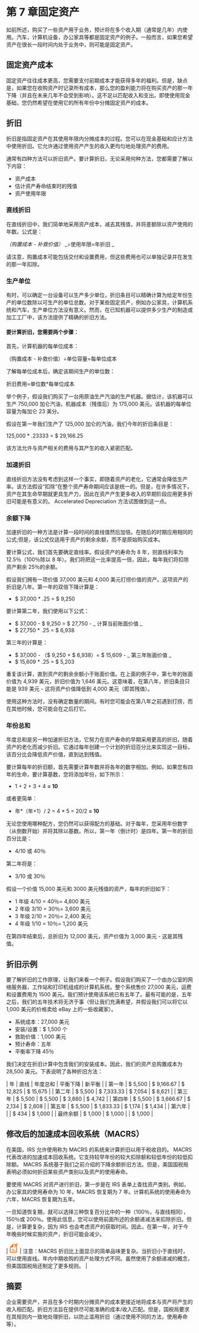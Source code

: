 # 第 7 章固定资产

如前所述，购买了一些资产用于业务，预计将在多个收入期（通常是几年）内使用。汽车，计算机设备，办公家具等都是固定资产的例子。一般而言，如果您希望资产在很长一段时间内处于业务中，则可能是固定资产。

## 固定资产成本

固定资产往往成本更高，您需要支付前期成本才能获得多年的福利。但是，缺点是，如果您在收购资产时记录所有成本，那么您的盈利能力将在购买资产的那一年下降（并且在未来几年不会受到影响）。这不足以匹配收入和支出。即使使用现金基础，您仍然希望在使用它的所有年份中分摊固定资产的成本。

## 折旧

折旧是指固定资产在其使用年限内分摊成本的过程。您可以在现金基础和应计方法中使用折旧。它允许通过使用资产产生的收入更均匀地处理资产的费用。

通常有四种方法可以折旧资产。要计算折旧，无论采用何种方法，您都需要了解以下内容：

*   资产成本
*   估计资产寿命结束时的残值
*   资产使用年限

### 直线折旧

在直线折旧中，我们简单地采用资产成本，减去其残值，并将差额除以资产使用的年数。公式是：

_（购置成本 - 补救价值）_ _÷使用年限=年折旧 _

请注意，购置成本可能包括交付和设置费用，但这些费用也可以单独记录并在发生的那一年扣除。

### 生产单位

有时，可以确定一台设备可以生产多少单位，折旧条目可以精确计算为给定年份生产的单位数除以可生产的单位总数。对于某些固定资产，例如办公家具，计算机系统和汽车，生产单位方法没有意义。然而，在已知机器可以提供多少生产的制造或加工工厂中，该方法提供了精确的折旧方法。

#### 要计算折旧，您需要两个步骤：

首先，计算机器的每单位成本：

（购置成本 - 补救价值）÷单位容量=每单位成本

了解每单位成本后，确定该期间生产的单位数：

折旧费用=单位数*每单位成本

举个例子，假设我们购买了一台用原油生产汽油的生产机器。据估计，该机器可以生产 750,000 加仑汽油，机器成本（残值后）为 175,000 美元。该机器的每单位容量为每加仑 23 美分。

假设在第一年我们生产了 125,000 加仑的汽油，我们今年的折旧条目是：

125,000 * .23333 = $ 29,166.25

该方法允许与资产相关的费用与其产生的收入紧密匹配。

### 加速折旧

直线折旧方法没有考虑到这样一个事实，即随着资产的老化，它通常会降低生产率。该方法假设“扣除”在整个资产寿命期间应该是统一的。但是，在许多情况下，资产在其生命早期就更具生产力，因此在资产产生更多收入的早期阶段应用更多折旧可能是有意义的。 Accelerated Depreciation 方法试图做到这一点。

### 余额下降

加速折旧的一种方法是计算一段时间的直线值然后加倍。在随后的时期应用相同的公式;但是，该公式仅适用于资产的剩余余额，而不是原始购买成本。

要计算公式，我们首先要确定直线率。假设资产的寿命为 8 年，则直线利率为 12.5％（100％除以 8 年）。我们将把这一比率提高一倍，因此，每年我们将扣除资产剩余 25％的余额。

假设我们拥有一项价值 37,000 美元和 4,000 美元打捞价值的资产。这项资产的折旧是八年。第一年的双倍下降计算是：

*   $ 37,000 * .25 = $ 9,250

要计算第二年，我们使用以下公式：

*   $ 37,000 - $ 9,250 = $ 27,750 - _ 计算当前账面价值 _
*   $ 27,750 * .25 = $ 6,938

第三年的计算是：

*   $ 37,000 - （$ 9,250 + $ 6,938）= $ 15,609 - _ 第三年账面价值 _
*   $ 15,609 * .25 = $ 5,203

重复该计算，直到资产的剩余余额小于账面价值。在上面的例子中，第七年的账面价值为 4,939 美元，折旧价值为 1,646 美元。这意味着，在第八年，折旧条目只能是 939 美元 - 这将资产价值降低到 4,000 美元（即其残值）。

使用这种方法时，没有确定数量的期间。有时您可能会在第八年之前遇到打捞，而在其他时候，您可能会在之后打它。

### 年份总和

年度总和是另一种加速折旧方法，它努力在资产寿命的早期采用更高的折旧，随着资产的老化而减少折旧。它通过每年创建一个计划的折旧百分比来实现这一目标，该百分比会降低资产价值，直到达到残值。

要计算每年的折旧额，首先需要计算年数并将各年的数字相加。例如，如果您有四年的生命，要计算基数，您将添加年份，如下所示：

*   1 + 2 + 3 + 4 **= 10**

或者更简单：

*   年*（年+1）/ 2 = 4 * 5 = 20/2 **= 10**

无论您使用哪种配方，您仍然可以获得配方的基础。对于每年，您采用年份数字（从倒数开始）并将其除以基数。所以，第一年（倒计时）是四年。第一年的折旧百分比是：

*   4/10 或 40％

第二年将是：

*   3/10 或 30％

假设一个价值 15,000 美元和 3000 美元残值的资产，每年的折旧如下：

*   1 年级 4/10 = 40％= 4,800 美元
*   2 年级 3/10 = 30％= 3,600 美元
*   3 年级 2/10 = 20％= 2,400 美元
*   4 年级 1/10 = 10％= 1,200 美元

在第四年结束后，总折旧为 12,000 美元，资产价值为 3,000 美元 - 这是其残值。

## 折旧示例

要了解折旧的工作原理，让我们来看一个例子。假设我们购买了一个由办公室的网络服务器，工作站和打印机组成的计算机系统。整个系统售价 27,000 美元，运费和设置费用为 1500 美元。我们预计使用该系统已有五年了。最有可能的是，五年之后，我们的五年技术将无济于事（但让我们充满希望，并假设我们可以将它以 1,000 美元的价格卖给 eBay 上的一些收藏家）。

*   系统成本：27,000 美元
*   安装/设置：$ 1,500 个
*   救助价值：1,000 美元
*   预计寿命：五年
*   平衡率下降 45％

我们决定在折旧计算中包含我们的安装成本。因此，我们的资产总购置成本为 28,500 美元。下表说明了各种折旧方法：

| 年 | 直线 | 年度总和 | 平衡下降 | 新平衡 |
| 第一年 | $ 5,500 | $ 9,166.67 | $ 12,825 | $ 15,675 |
| 第二年 | $ 5,500 | $ 7,333.33 | $ 7,054 | $ 8,621 |
| 第三年 | $ 5,500 | $ 5,500 | $ 3,880 | $ 4,742 |
| 第四年 | $ 5,500 | $ 3,666.67 | $ 2,134 | $ 2,608 |
| 第五年 | $ 5,500 | $ 1,833.33 | $ 1,174 | $ 1,434 |
| 第六年 |  |  | $ 434 | $ 1,000 |
| 最终余额 | $ 1,000 | $ 1,000 |  | $ 1,000 |

## 修改后的加速成本回收系统（MACRS）

在美国，IRS 允许使用称为 MACRS 的系统来计算折旧以用于税收目的。 MACRS 代表改进的加速成本回收系统。它支持较早年份的较大扣除额和较低年份的较低扣除额。 MACRS 系统基于我们之前介绍的下降余额折旧方法。但是，美国国税局表明必须如何折旧某些资产类别以及资产的使用寿命。

要使用 MACRS 对资产进行折旧，第一步是在 IRS 表单上查找资产类别。例如，办公家具的使用寿命为 10 年，MACRS 恢复期为 7 年。计算机系统的使用寿命为六年，MACRS 恢复期为五年。

一旦知道恢复期，就可以选择三种恢复百分比中的一种（100％，与直线相同），150％或 200％。使用此信息，您可以使用前面所述的余额递减法来扣除折旧。但是，计算更复杂，因为 IRS 也会考虑资产的获取时间。因此，在第一年，对于今年晚些时候实施的资产，折旧可能会减少。

| ![](img/note.png) | 注意：MACRS 折旧比上面显示的简单品味更复杂。当折旧小于直线时，可以使用直线。年内中期收购的资产处理方式不同。虽然使用了余额递减的概念，但美国国税局还制定了更多规则。 |

## 摘要

企业需要资产，并且在多个时期内分摊资产的成本更接近地将成本与资产将产生的收入相匹配。折旧方法旨在提供尽可能准确的成本/收入匹配。但是，国税局要求在其规则内一致地处理折旧，以防止滥用折旧（通过使用不同的方法，使用寿命等）。